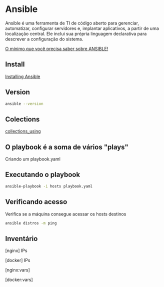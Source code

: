 # Ansible

Ansible é uma ferramenta de TI de código aberto para gerenciar, automatizar, configurar servidores e, implantar aplicativos, a partir de uma localização central. Ele inclui sua própria linguagem declarativa para descrever a configuração do sistema.

[O mínimo que você precisa saber sobre ANSIBLE!](https://www.youtube.com/watch?v=y5eKF_XnGyE)

## Install

[Installing Ansible](https://docs.ansible.com/ansible/latest/installation_guide/intro_installation.html#pipx-install)

## Version

```bash
ansible --version
```

## Colections

[collections_using](https://docs.ansible.com/ansible/latest/user_guide/collections_using.html)

## O playbook é a soma de vários "plays"

Criando um playbook.yaml

## Executando o playbook

```bash
ansible-playbook -i hosts playbook.yaml
```

## Verificando acesso

Verifica se a máquina consegue acessar os hosts destinos

```bash
ansible distros -m ping
```

## Inventário

[nginx]
IPs

[docker]
IPs

[nginx:vars]

[docker:vars]
